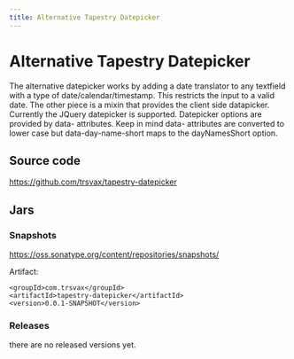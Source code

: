 ```yaml
---
title: Alternative Tapestry Datepicker
---
```


# Alternative Tapestry Datepicker


The alternative datepicker works by adding a date translator to any textfield with a type of date/calendar/timestamp. This restricts the input to a valid date. The other piece is a mixin that provides the client side datapicker. Currently the JQuery datepicker is supported. Datepicker options are provided by data- attributes. Keep in mind data- attributes are converted to lower case but data-day-name-short maps to the dayNamesShort option.



## Source code

https://github.com/trsvax/tapestry-datepicker

## Jars

### Snapshots

https://oss.sonatype.org/content/repositories/snapshots/  

Artifact:

	<groupId>com.trsvax</groupId>
	<artifactId>tapestry-datepicker</artifactId>
	<version>0.0.1-SNAPSHOT</version>

### Releases

there are no released versions yet.


